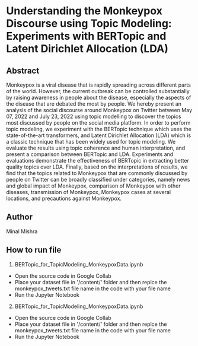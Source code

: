 Understanding the Monkeypox Discourse using Topic Modeling: Experiments with BERTopic and Latent Dirichlet Allocation (LDA)
===

Abstract
---

Monkeypox is a viral disease that is rapidly spreading across different parts of the world. However, the current outbreak can be controlled substantially by raising awareness in people about the disease, especially the aspects of the disease that are debated the most by people. We hereby present an analysis of the social discourse around Monkeypox on Twitter between May 07, 2022 and July 23, 2022 using topic modelling to discover the topics most discussed by people on the social media platform. In order to perform topic modeling, we experiment with the BERTopic technique which uses the state-of-the-art transformers, and Latent Dirichlet Allocation (LDA) which is a classic technique that has been widely used for topic modeling. We evaluate the results using topic coherence and human interpretation, and present a comparison between BERTopic and LDA. Experiments and evaluations demonstrate the effectiveness of BERTopic in extracting better quality topics over LDA. Finally, based on the interpretations of results, we find that the topics related to Monkeypox that are commonly discussed by people on Twitter can be broadly classified under categories, namely news and global impact of Monkeypox, comparison of Monkeypox with other diseases, transmission of Monkeypox, Monkeypox cases at several locations, and precautions against Monkeypox.

Author
---
Minal Mishra

How to run file
---
1. BERTopic_for_TopicModeling_MonkeypoxData.ipynb
* Open the source code in Google Collab
* Place your dataset file in '/content/' folder and then replce the monkeypox_tweets.txt file name in the code with your file name
* Run the Jupyter Notebook

2. BERTopic_for_TopicModeling_MonkeypoxData.ipynb
* Open the source code in Google Collab
* Place your dataset file in '/content/' folder and then replce the monkeypox_tweets.txt file name in the code with your file name
* Run the Jupyter Notebook
